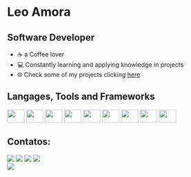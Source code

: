 # Leo Amora

## Software Developer

- ☕ a Coffee lover
- 💻 Constantly learning and applying knowledge in projects
- 🌐 Check some of my projects clicking <a href="https://leoamora94.github.io/portfolio">here</a>


## Langages, Tools and Frameworks
<div>
    <img src="https://cdn.jsdelivr.net/gh/devicons/devicon/icons/python/python-original.svg" height="30" width="40">
    <img src="https://cdn.jsdelivr.net/gh/devicons/devicon/icons/csharp/csharp-original.svg" height="30" width="40">
    <img src="https://cdn.jsdelivr.net/gh/devicons/devicon/icons/javascript/javascript-original.svg" height="30" width="40">
    <img src="https://cdn.jsdelivr.net/gh/devicons/devicon/icons/c/c-original.svg" height="30" width="40">
    <img src="https://cdn.jsdelivr.net/gh/devicons/devicon/icons/html5/html5-original.svg" height="30" width="40">
    <img src="https://cdn.jsdelivr.net/gh/devicons/devicon/icons/css3/css3-original.svg" height="30" width="40">
    <img src="https://cdn.jsdelivr.net/gh/devicons/devicon/icons/flask/flask-original.svg" height="30" width="40">
    <img src="https://cdn.jsdelivr.net/gh/devicons/devicon/icons/sqlite/sqlite-original.svg" height="30" width="40">
    <img src="https://cdn.jsdelivr.net/gh/devicons/devicon/icons/git/git-original.svg" height="30" width="40">
</div>

## Contatos:
<div>
    <a href="https://www.youtube.com/@leoamora" target="_blank"><img loading="lazy" src="https://img.shields.io/badge/YouTube-FF0000?style=for-the-badge&logo=youtube&logoColor=white" target="_blank"></a>
    <a href="https://instagram.com/oleoamora" target="_blank"><img loading="lazy" src="https://img.shields.io/badge/-Instagram-%23E4405F?style=for-the-badge&logo=instagram&logoColor=white" target="_blank"></a>
    <a href = "mailto:leoamora94@gmail.com"><img loading="lazy" src="https://img.shields.io/badge/Gmail-D14836?style=for-the-badge&logo=gmail&logoColor=white" target="_blank"></a>
    <a href="https://www.linkedin.com/in/leoamora/" target="_blank"><img loading="lazy" src="https://img.shields.io/badge/-LinkedIn-%230077B5?style=for-the-badge&logo=linkedin&logoColor=white" target="_blank"></a>   
</div>

<div>
    <a href="https://github.com/leoamora94">
        <img loading="lazy" src="https://github-readme-stats.vercel.app/api/top-langs/?username=leoamora94&layout=donut-vertical&langs_count=7&theme=dracula"/>
    </a>
</div>

<!---
leoamora94/leoamora94 is a ✨ special ✨ repository because its `README.md` (this file) appears on your GitHub profile.
You can click the Preview link to take a look at your changes.
--->
